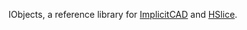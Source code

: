 IObjects, a reference library for [ImplicitCAD](https://github.com/Haskell-Things/ImplicitCAD) and [HSlice](https://github.com/Haskell-Things/hslice).
